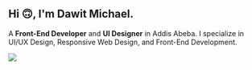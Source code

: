 
## Hi 🙃, I'm Dawit Michael.

A **Front-End Developer** and **UI Designer** in Addis Abeba. I specialize in UI/UX Design,
Responsive Web Design, and Front-End Development.

<img src="https://t4.ftcdn.net/jpg/02/57/67/55/360_F_257675510_3H4PocTv9v8FnqxuugYsyfUIbuItHF5B.jpg"></img>


